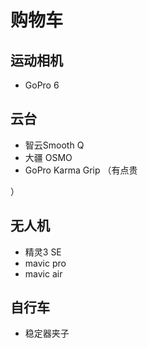 # 购物车

## 运动相机

- GoPro 6

## 云台

- 智云Smooth Q
- 大疆 OSMO
- GoPro Karma Grip （有点贵

）

## 无人机

- 精灵3 SE
- mavic pro
- mavic air

## 自行车

- 稳定器夹子